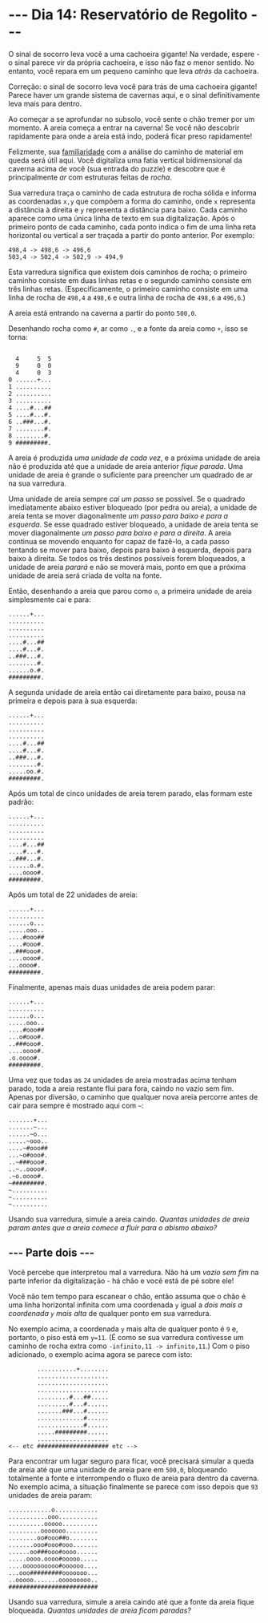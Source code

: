 # --- Dia 14: Reservatório de Regolito ---

O sinal de socorro leva você a uma cachoeira gigante! Na verdade, espere - o sinal parece vir da própria cachoeira, e isso não faz o menor sentido. No entanto, você repara em um pequeno caminho que leva *atrás* da cachoeira.

Correção: o sinal de socorro leva você para trás de uma cachoeira gigante! Parece haver um grande sistema de cavernas aqui, e o sinal definitivamente leva mais para dentro.

Ao começar a se aprofundar no subsolo, você sente o chão tremer por um momento. A areia começa a entrar na caverna! Se você não descobrir rapidamente para onde a areia está indo, poderá ficar preso rapidamente!

Felizmente, sua [familiaridade](https://adventofcode.com/2018/day/17) com a análise do caminho de material em queda será útil aqui. Você digitaliza uma fatia vertical bidimensional da caverna acima de você (sua entrada do puzzle) e descobre que é principalmente *ar* com estruturas feitas de *rocha*.

Sua varredura traça o caminho de cada estrutura de rocha sólida e informa as coordenadas `x,y` que compõem a forma do caminho, onde `x` representa a distância à direita e `y` representa a distância para baixo. Cada caminho aparece como uma única linha de texto em sua digitalização. Após o primeiro ponto de cada caminho, cada ponto indica o fim de uma linha reta horizontal ou vertical a ser traçada a partir do ponto anterior. Por exemplo:

```
498,4 -> 498,6 -> 496,6
503,4 -> 502,4 -> 502,9 -> 494,9

```

Esta varredura significa que existem dois caminhos de rocha; o primeiro caminho consiste em duas linhas retas e o segundo caminho consiste em três linhas retas. (Especificamente, o primeiro caminho consiste em uma linha de rocha de `498,4` a `498,6` e outra linha de rocha de `498,6` a `496,6`.)

A areia está entrando na caverna a partir do ponto `500,0`.

Desenhando rocha como `#`, ar como `.`, e a fonte da areia como `+`, isso se torna:

```

  4     5  5
  9     0  0
  4     0  3
0 ......+...
1 ..........
2 ..........
3 ..........
4 ....#...##
5 ....#...#.
6 ..###...#.
7 ........#.
8 ........#.
9 #########.

```

A areia é produzida *uma unidade de cada vez*, e a próxima unidade de areia não é produzida até que a unidade de areia anterior *fique parada*. Uma unidade de areia é grande o suficiente para preencher um quadrado de ar na sua varredura.

Uma unidade de areia sempre *cai um passo* se possível. Se o quadrado imediatamente abaixo estiver bloqueado (por pedra ou areia), a unidade de areia tenta se mover diagonalmente *um passo para baixo e para a esquerda*. Se esse quadrado estiver bloqueado, a unidade de areia tenta se mover diagonalmente *um passo para baixo e para a direita*. A areia continua se movendo enquanto for capaz de fazê-lo, a cada passo tentando se mover para baixo, depois para baixo à esquerda, depois para baixo à direita. Se todos os três destinos possíveis forem bloqueados, a unidade de areia *parará* e não se moverá mais, ponto em que a próxima unidade de areia será criada de volta na fonte.

Então, desenhando a areia que parou como `o`, a primeira unidade de areia simplesmente cai e para:

```
......+...
..........
..........
..........
....#...##
....#...#.
..###...#.
........#.
......o.#.
#########.

```

A segunda unidade de areia então cai diretamente para baixo, pousa na primeira e depois para à sua esquerda:

```
......+...
..........
..........
..........
....#...##
....#...#.
..###...#.
........#.
.....oo.#.
#########.

```

Após um total de cinco unidades de areia terem parado, elas formam este padrão:

```
......+...
..........
..........
..........
....#...##
....#...#.
..###...#.
......o.#.
....oooo#.
#########.

```

Após um total de 22 unidades de areia:

```
......+...
..........
......o...
.....ooo..
....#ooo##
....#ooo#.
..###ooo#.
....oooo#.
...oooo#.
#########.

```

Finalmente, apenas mais duas unidades de areia podem parar:

```
......+...
..........
......o...
.....ooo..
....#ooo##
...o#ooo#.
..###ooo#.
....oooo#.
.o.oooo#.
#########.

```

Uma vez que todas as `24` unidades de areia mostradas acima tenham parado, toda a areia restante flui para fora, caindo no vazio sem fim. Apenas por diversão, o caminho que qualquer nova areia percorre antes de cair para sempre é mostrado aqui com `~`:

```
.......+...
.......~...
......~o...
.....~ooo..
....~#ooo##
...~o#ooo#.
..~###ooo#.
..~..oooo#.
.~o.oooo#.
~#########.
~..........
~..........
~..........

```

Usando sua varredura, simule a areia caindo. *Quantas unidades de areia param antes que a areia comece a fluir para o abismo abaixo?*

## --- Parte dois ---

Você percebe que interpretou mal a varredura. Não há um *vazio sem fim* na parte inferior da digitalização - há chão e você está de pé sobre ele!

Você não tem tempo para escanear o chão, então assuma que o chão é uma linha horizontal infinita com uma coordenada `y` igual a *dois mais a coordenada `y` mais alta* de qualquer ponto em sua varredura.

No exemplo acima, a coordenada `y` mais alta de qualquer ponto é `9` e, portanto, o piso está em `y=11`. (É como se sua varredura contivesse um caminho de rocha extra como `-infinito,11 -> infinito,11`.) Com o piso adicionado, o exemplo acima agora se parece com isto:

```
        ...........+........
        ....................
        ....................
        ....................
        .........#...##.....
        .........#...#......
        .......###...#......
        .............#......
        .............#......
        .....#########......
        ....................
<-- etc #################### etc -->

```

Para encontrar um lugar seguro para ficar, você precisará simular a queda de areia até que uma unidade de areia pare em `500,0`, bloqueando totalmente a fonte e interrompendo o fluxo de areia para dentro da caverna. No exemplo acima, a situação finalmente se parece com isso depois que `93` unidades de areia param:

```
............o............
...........ooo...........
..........ooooo..........
.........ooooooo.........
........oo#ooo##o........
.......ooo#ooo#ooo.......
......oo###ooo#oooo......
.....oooo.oooo#ooooo.....
....oooooooooo#oooooo....
...ooo#########ooooooo...
..ooooo.......ooooooooo..
#########################

```

Usando sua varredura, simule a areia caindo até que a fonte da areia fique bloqueada. *Quantas unidades de areia ficam paradas?*

